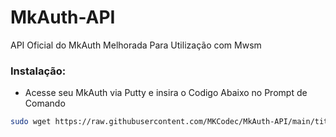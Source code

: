 # MkAuth-API
API Oficial do MkAuth Melhorada Para Utilização com Mwsm

### Instalação:
* Acesse seu MkAuth via Putty e insira o Codigo Abaixo no Prompt de Comando

```sh
sudo wget https://raw.githubusercontent.com/MKCodec/MkAuth-API/main/titulo.api -O /opt/mk-auth/api/titulo.api

```
